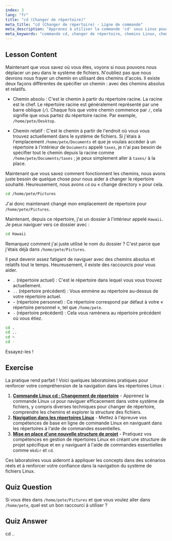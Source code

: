```yaml
---
index: 3
lang: "fr"
title: "cd (Changer de répertoire)"
meta_title: "cd (Changer de répertoire) - Ligne de commande"
meta_description: "Apprenez à utiliser la commande 'cd' sous Linux pour naviguer dans les répertoires. Comprenez les chemins absolus, relatifs et les raccourcis utiles. Commencez votre parcours Linux !"
meta_keywords: "commande cd, changer de répertoire, chemins Linux, chemin absolu, chemin relatif, tutoriel Linux, Linux débutant, navigation Linux"
---
```


## Lesson Content

Maintenant que vous savez où vous êtes, voyons si nous pouvons nous déplacer un peu dans le système de fichiers. N'oubliez pas que nous devrons nous frayer un chemin en utilisant des chemins d'accès. Il existe deux façons différentes de spécifier un chemin : avec des chemins absolus et relatifs.

- Chemin absolu : C'est le chemin à partir du répertoire racine. La racine est le chef. Le répertoire racine est généralement représenté par une barre oblique (`/`). Chaque fois que votre chemin commence par `/`, cela signifie que vous partez du répertoire racine. Par exemple, `/home/pete/Desktop`.

- Chemin relatif : C'est le chemin à partir de l'endroit où vous vous trouvez actuellement dans le système de fichiers. Si j'étais à l'emplacement `/home/pete/Documents` et que je voulais accéder à un répertoire à l'intérieur de `Documents` appelé `taxes`, je n'ai pas besoin de spécifier tout le chemin depuis la racine comme `/home/pete/Documents/taxes` ; je peux simplement aller à `taxes/` à la place.

Maintenant que vous savez comment fonctionnent les chemins, nous avons juste besoin de quelque chose pour nous aider à changer le répertoire souhaité. Heureusement, nous avons `cd` ou « change directory » pour cela.

```bash
cd /home/pete/Pictures
```

J'ai donc maintenant changé mon emplacement de répertoire pour `/home/pete/Pictures`.

Maintenant, depuis ce répertoire, j'ai un dossier à l'intérieur appelé `Hawaii`. Je peux naviguer vers ce dossier avec :

```bash
cd Hawaii
```

Remarquez comment j'ai juste utilisé le nom du dossier ? C'est parce que j'étais déjà dans `/home/pete/Pictures`.

Il peut devenir assez fatigant de naviguer avec des chemins absolus et relatifs tout le temps. Heureusement, il existe des raccourcis pour vous aider.

- `.` (répertoire actuel) : C'est le répertoire dans lequel vous vous trouvez actuellement.
- `..` (répertoire précédent) : Vous emmène au répertoire au-dessus de votre répertoire actuel.
- `~` (répertoire personnel) : Ce répertoire correspond par défaut à votre « répertoire personnel », tel que `/home/pete`.
- `-` (répertoire précédent) : Cela vous ramènera au répertoire précédent où vous étiez.

```bash
cd .
cd ..
cd ~
cd -
```

Essayez-les !

## Exercise

La pratique rend parfait ! Voici quelques laboratoires pratiques pour renforcer votre compréhension de la navigation dans les répertoires Linux :

1. **[Commande Linux cd : Changement de répertoire](https://labex.io/fr/labs/linux-linux-cd-command-directory-changing-209733)** - Apprenez la commande Linux `cd` pour naviguer efficacement dans votre système de fichiers, y compris diverses techniques pour changer de répertoire, comprendre les chemins et explorer la structure des fichiers.
2. **[Navigation dans les répertoires Linux](https://labex.io/fr/labs/linux-directory-navigation-387844)** - Mettez à l'épreuve vos compétences de base en ligne de commande Linux en naviguant dans les répertoires à l'aide de commandes essentielles.
3. **[Mise en place d'une nouvelle structure de projet](https://labex.io/fr/labs/linux-setting-up-a-new-project-structure-387859)** - Pratiquez vos compétences en gestion de répertoires Linux en créant une structure de projet spécifique et en y naviguant à l'aide de commandes essentielles comme `mkdir` et `cd`.

Ces laboratoires vous aideront à appliquer les concepts dans des scénarios réels et à renforcer votre confiance dans la navigation du système de fichiers Linux.

## Quiz Question

Si vous êtes dans `/home/pete/Pictures` et que vous voulez aller dans `/home/pete`, quel est un bon raccourci à utiliser ?

## Quiz Answer

cd ..
